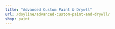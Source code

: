 ```yaml
---
title: "Advanced Custom Paint & Drywll"
url: /doyline/advanced-custom-paint-and-drywll/
shop: paint
---
```

